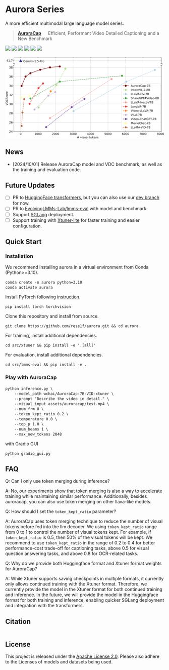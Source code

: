# Aurora Series
A more efficient multimodal large language model series.

> [**AuroraCap**](docs/auroracap/README.md) &emsp; Efficient, Performant Video Detailed Captioning and a New Benchmark

[![](https://img.shields.io/badge/docs-922133)](docs/auroracap/README.md)
[![](https://img.shields.io/badge/web-922133)](https://rese1f.github.io/aurora-web/)
[![](http://img.shields.io/badge/arXiv-922133)](https://arxiv.org/abs/2409.)
[![](https://img.shields.io/badge/%F0%9F%A4%97%20_AuroraCap_model-ffc107?color=ffc107&logoColor=white)](https://huggingface.co/collections/wchai/auroracap-66d117ffe13bedda96702013)
[![](https://img.shields.io/badge/%F0%9F%A4%97%20_VDC_benchmark-ffc107?color=ffc107&logoColor=white)](https://huggingface.co/datasets/wchai/Video-Detailed-Caption)
[![](https://img.shields.io/badge/%F0%9F%A4%97%20_Trainset-ffc107?color=ffc107&logoColor=white)](https://huggingface.co/datasets/wchai/AuroraCap-trainset)

<img src="assets/auroracap/vdc_baseline.png" align="center">

## News

- [2024/10/01] Release AuroraCap model and VDC benchmark, as well as the training and evaluation code.

## Future Updates

- [ ] PR to [HuggingFace transformers](https://github.com/huggingface/transformers), but you can also use our [dev branch](https://github.com/rese1f/transformers/tree/aurora) for now.
- [ ] PR to [EvolvingLMMs-Lab/lmms-eval](https://github.com/EvolvingLMMs-Lab/lmms-eval) with model and benchmark.
- [ ] Support [SGLang](https://github.com/sgl-project/sglang) deployment.
- [ ] Support training with [Xtuner-lite](https://github.com/hhaAndroid/xtuner) for faster training and easier configuration.

## Quick Start  

### Installation

We recommend installing aurora in a virtual environment from Conda (Python>=3.10).
```
conda create -n aurora python=3.10
conda activate aurora
```

Install PyTorch following [instruction](https://pytorch.org/get-started/locally/).
```
pip install torch torchvision
```

Clone this repository and install from source.
```
git clone https://github.com/rese1f/aurora.git && cd aurora
```

For training, install additional dependencies.
```
cd src/xtuner && pip install -e '.[all]'
```

For evaluation, install additional dependencies.
```
cd src/lmms-eval && pip install -e .
```

### Play with AuroraCap

```
python inference.py \
    --model_path wchai/AuroraCap-7B-VID-xtuner \
    --prompt "Describe the video in detail." \
    --visual_input assets/auroracap/test.mp4 \
    --num_frm 8 \
    --token_kept_ratio 0.2 \
    --temperature 0.0 \
    --top_p 1.0 \
    --num_beams 1 \
    --max_new_tokens 2048
```

with Gradio GUI

```
python gradio_gui.py
```

## FAQ

Q: Can I only use token merging during inference?

A: No, our experiments show that token merging is also a way to accelerate training while maintaining similar performance. Additionally, besides auroracap, you can also use token merging on other llava-like models.

Q: How should I set the `token_kept_ratio` parameter?

A: AuroraCap uses token merging technique to reduce the number of visual tokens before fed into the llm decoder. We using `token_kept_ratio` range from 0 to 1 to control the number of visual tokens kept. For example, if `token_kept_ratio` is 0.5, then 50% of the visual tokens will be kept. We recommend to use `token_kept_ratio` in the range of 0.2 to 0.4 for better performance-cost trade-off for captioning tasks, above 0.5 for visual question answering tasks, and above 0.8 for OCR-related tasks.

Q: Why do we provide both Huggingface format and Xtuner format weights for AuroraCap?

A: While Xtuner supports saving checkpoints in multiple formats, it currently only allows continued training with the Xtuner format. Therefore, we currently provide the model in the Xtuner format for both continued training and inference. In the future, we will provide the model in the Huggingface format for both training and inference, enabling quicker SGLang deployment and integration with the transformers.

## Citation

```bibtex
```

## License

This project is released under the [Apache License 2.0](LICENSE). Please also adhere to the Licenses of models and datasets being used.
